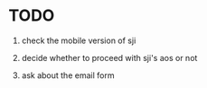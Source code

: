 # TODO
1. check the mobile version of sji

2. decide whether to proceed with sji's aos or not

3. ask about the email form
